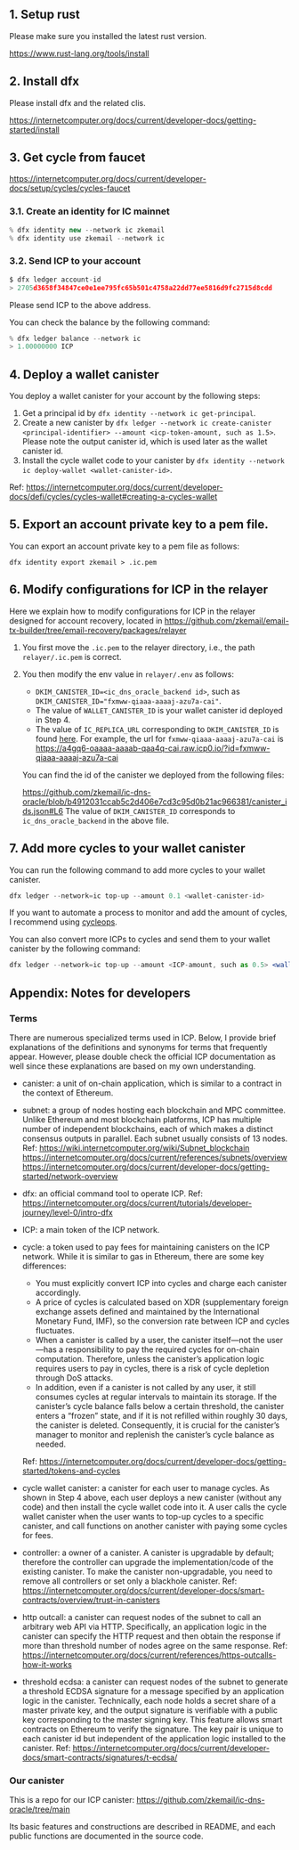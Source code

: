 ## 1. Setup rust

Please make sure you installed the latest rust version.

https://www.rust-lang.org/tools/install

## 2. Install dfx

Please install dfx and the related clis.

https://internetcomputer.org/docs/current/developer-docs/getting-started/install

## 3. Get cycle from faucet

https://internetcomputer.org/docs/current/developer-docs/setup/cycles/cycles-faucet

### 3.1. Create an identity for IC mainnet

```jsx
% dfx identity new --network ic zkemail
% dfx identity use zkemail --network ic
```

### 3.2. Send ICP to your account

```jsx
$ dfx ledger account-id
> 2705d3658f34847ce0e1ee795fc65b501c4758a22dd77ee5816d9fc2715d8cdd
```

Please send ICP to the above address.

You can check the balance by the following command: 

```jsx
% dfx ledger balance --network ic
> 1.00000000 ICP

```

## 4. Deploy a wallet canister

You deploy a wallet canister for your account by the following steps:

1. Get a principal id by `dfx identity --network ic get-principal`.
2. Create a new canister by `dfx ledger --network ic create-canister <principal-identifier> --amount <icp-token-amount, such as 1.5>`. Please note the output canister id, which is used later as the wallet canister id.
3. Install the cycle wallet code to your canister by `dfx identity --network ic deploy-wallet <wallet-canister-id>`.

Ref: https://internetcomputer.org/docs/current/developer-docs/defi/cycles/cycles-wallet#creating-a-cycles-wallet

## 5. Export an account private key to a pem file.

You can export an account private key to a pem file as follows:

`dfx identity export zkemail > .ic.pem`

## 6. Modify configurations for ICP in the relayer

Here we explain how to modify configurations for ICP in the relayer designed for account recovery, located in https://github.com/zkemail/email-tx-builder/tree/email-recovery/packages/relayer

1. You first move the `.ic.pem` to the relayer directory, i.e., the path `relayer/.ic.pem` is correct.
2. You then modify the env value in `relayer/.env` as follows:
    - `DKIM_CANISTER_ID=<ic_dns_oracle_backend id>`, such as `DKIM_CANISTER_ID="fxmww-qiaaa-aaaaj-azu7a-cai"`.
    - The value of `WALLET_CANISTER_ID` is your wallet canister id deployed in Step 4.
    - The value of `IC_REPLICA_URL` corresponding to `DKIM_CANISTER_ID` is found [here](https://github.com/zkemail/ic-dns-oracle/tree/b4912031ccab5c2d406e7cd3c95d0b21ac966381?tab=readme-ov-file#how-to-try-our-canister). For example, the url for `fxmww-qiaaa-aaaaj-azu7a-cai` is https://a4gq6-oaaaa-aaaab-qaa4q-cai.raw.icp0.io/?id=fxmww-qiaaa-aaaaj-azu7a-cai
    
    You can find the id of the canister we deployed from the following files:
    
    https://github.com/zkemail/ic-dns-oracle/blob/b4912031ccab5c2d406e7cd3c95d0b21ac966381/canister_ids.json#L6
    The value of `DKIM_CANISTER_ID` corresponds to `ic_dns_oracle_backend` in the above file.
    

## 7. Add more cycles to your wallet canister

You can run the following command to add more cycles to your wallet canister.

```jsx
dfx ledger --network=ic top-up --amount 0.1 <wallet-canister-id>
```

If you want to automate a process to monitor and add the amount of cycles, I recommend using [cycleops](https://cycleops.dev/).

You can also convert more ICPs to cycles and send them to your wallet canister by the following command:

```jsx
dfx ledger --network=ic top-up --amount <ICP-amount, such as 0.5> <wallet-canister-id>
```

## Appendix: Notes for developers

### Terms

There are numerous specialized terms used in ICP. 
Below, I provide brief explanations of the definitions and synonyms for terms that frequently appear. 
However, please double check the official ICP documentation as well since these explanations are based on my own understanding.

- canister: a unit of on-chain application, which is similar to a contract in the context of Ethereum.
- subnet: a group of nodes hosting each blockchain and MPC committee. Unlike Ethereum and most blockchain platforms, ICP has multiple number of independent blockchains, each of which makes a distinct consensus outputs in parallel. Each subnet usually consists of 13 nodes.
Ref:
https://wiki.internetcomputer.org/wiki/Subnet_blockchain
https://internetcomputer.org/docs/current/references/subnets/overview
https://internetcomputer.org/docs/current/developer-docs/getting-started/network-overview
- dfx: an official command tool to operate ICP.
Ref:
https://internetcomputer.org/docs/current/tutorials/developer-journey/level-0/intro-dfx
- ICP: a main token of the ICP network.
- cycle: a token used to pay fees for maintaining canisters on the ICP network. While it is similar to gas in Ethereum, there are some key differences:
    - You must explicitly convert ICP into cycles and charge each canister accordingly.
    - A price of cycles is calculated based on XDR (supplementary foreign exchange assets defined and maintained by the International Monetary Fund, IMF), so the conversion rate between ICP and cycles fluctuates.
    - When a canister is called by a user, the canister itself—not the user—has a responsibility to pay the required cycles for on-chain computation. Therefore, unless the canister’s application logic requires users to pay in cycles, there is a risk of cycle depletion through DoS attacks.
    - In addition, even if a canister is not called by any user, it still consumes cycles at regular intervals to maintain its storage. If the canister’s cycle balance falls below a certain threshold, the canister enters a “frozen” state, and if it is not refilled within roughly 30 days, the canister is deleted. Consequently, it is crucial for the canister’s manager to monitor and replenish the canister’s cycle balance as needed.
    
    Ref: https://internetcomputer.org/docs/current/developer-docs/getting-started/tokens-and-cycles
    
- cycle wallet canister: a canister for each user to manage cycles. As shown in Step 4 above, each user deploys a new canister (without any code) and then install the cycle wallet code into it. A user calls the cycle wallet canister when the user wants to top-up cycles to a specific canister, and call functions on another canister with paying some cycles for fees.
- controller: a owner of a canister. A canister is upgradable by default; therefore the controller can upgrade the implementation/code of the existing canister. To make the canister non-upgradable, you need to remove all controllers or set only a blackhole canister.
Ref: https://internetcomputer.org/docs/current/developer-docs/smart-contracts/overview/trust-in-canisters
- http outcall: a canister can request nodes of the subnet to call an arbitrary web API via HTTP. Specifically, an application logic in the canister can specify the HTTP request and then obtain the response if more than threshold number of nodes agree on the same response.
Ref: https://internetcomputer.org/docs/current/references/https-outcalls-how-it-works
- threshold ecdsa: a canister can request nodes of the subnet to generate a threshold ECDSA signature for a message specified by an application logic in the canister. Technically, each node holds a secret share of a master private key, and the output signature is verifiable with a public key corresponding to the master signing key. This feature allows smart contracts on Ethereum to verify the signature. The key pair is unique to each canister id but independent of the application logic installed to the canister.
Ref: https://internetcomputer.org/docs/current/developer-docs/smart-contracts/signatures/t-ecdsa/

### Our canister

This is a repo for our ICP canister:
https://github.com/zkemail/ic-dns-oracle/tree/main

Its basic features and constructions are described in README, and each public functions are documented in the source code.